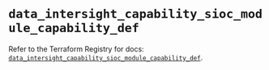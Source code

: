 # `data_intersight_capability_sioc_module_capability_def`

Refer to the Terraform Registry for docs: [`data_intersight_capability_sioc_module_capability_def`](https://registry.terraform.io/providers/ciscodevnet/intersight/1.0.71/docs/data-sources/capability_sioc_module_capability_def).
